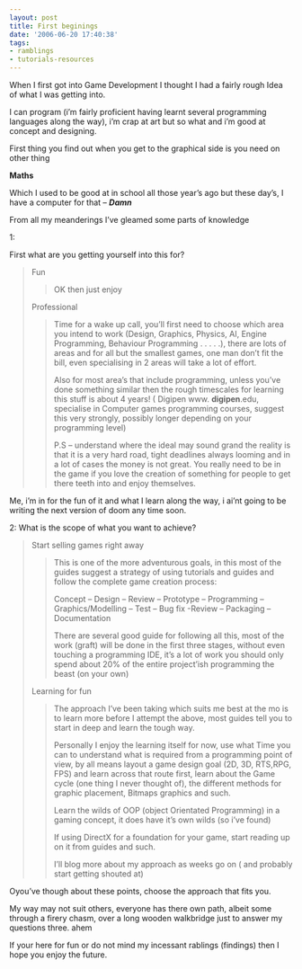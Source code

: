 ```yaml
---
layout: post
title: First beginings
date: '2006-06-20 17:40:38'
tags:
- ramblings
- tutorials-resources
---
```


When I first got into Game Development I thought I had a fairly rough Idea of what I was getting into.

I can program (i’m fairly proficient having learnt several programming languages along the way), i’m crap at art but so what and i’m good at concept and designing.

First thing you find out when you get to the graphical side is you need on other thing

**Maths**

Which I used to be good at in school all those year’s ago but these day’s, I have a computer for that – **_Damn_**

From all my meanderings I’ve gleamed some parts of knowledge

1:

First what are you getting yourself into this for?

> Fun
> 
> > OK then just enjoy
> 
> Professional
> 
> > Time for a wake up call, you’ll first need to choose which area you intend to work (Design, Graphics, Physics, AI, Engine Programming, Behaviour Programming . . . . .), there are lots of areas and for all but the smallest games, one man don’t fit the bill, even specialising in 2 areas will take a lot of effort.
> > 
> > Also for most area’s that include programming, unless you’ve done something similar then the rough timescales for learning this stuff is about 4 years! ( Digipen www. **digipen**.edu, specialise in Computer games programming courses, suggest this very strongly, possibly longer depending on your programming level)
> > 
> > P.S – understand where the ideal may sound grand the reality is that it is a very hard road, tight deadlines always looming and in a lot of cases the money is not great.  You really need to be in the game if you love the creation of something for people to get there teeth into and enjoy themselves.

Me, i’m in for the fun of it and what I learn along the way, i ai’nt going to be writing the next version of doom any time soon.

2: What is the scope of what you want to achieve?

> Start selling games right away
> 
> > This is one of the more adventurous goals, in this most of the guides suggest a strategy of using tutorials and guides and follow the complete game creation process:
> > 
> > Concept – Design – Review – Prototype – Programming – Graphics/Modelling – Test – Bug fix -Review – Packaging – Documentation
> > 
> > There are several good guide for following all this, most of the work (graft) will be done in the first three stages, without even touching a programming IDE, it’s a lot of work you should only spend about 20% of the entire project’ish programming the beast (on your own)
> 
> Learning for fun
> 
> > The approach I’ve been taking which suits me best at the mo is to learn more before I attempt the above, most guides tell you to start in deep and learn the tough way.
> > 
> > Personally I enjoy the learning itself for now, use what Time you can to understand what is required from a programming point of view, by all means layout a game design goal (2D, 3D, RTS,RPG, FPS) and learn across that route first, learn about the Game cycle (one thing I never thought of), the different methods for graphic placement, Bitmaps graphics and such.
> > 
> > Learn the wilds of OOP (object Orientated Programming) in a gaming concept, it does have it’s own wilds (so i’ve found)
> > 
> > If using DirectX for a foundation for your game, start reading up on it from guides and such.
> > 
> > I’ll blog more about my approach as weeks go on ( and probably start getting shouted at)

Oyou’ve though about these points, choose the approach that fits you.

My way may not suit others, everyone has there own path, albeit some through a firery chasm, over a long wooden walkbridge just to answer my questions three. ahem

If your here for fun or do not mind my incessant rablings (findings) then I hope you enjoy the future.

> 

